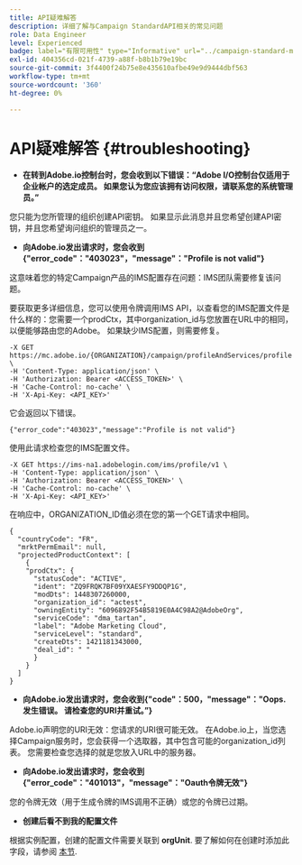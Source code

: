 ```yaml
---
title: API疑难解答
description: 详细了解与Campaign StandardAPI相关的常见问题
role: Data Engineer
level: Experienced
badge: label="有限可用性" type="Informative" url="../campaign-standard-migration-home.md" tooltip="仅限于Campaign Standard已迁移的用户"
exl-id: 404356cd-021f-4739-a88f-b8b1b79e19bc
source-git-commit: 3f4400f24b75e8e435610afbe49e9d9444dbf563
workflow-type: tm+mt
source-wordcount: '360'
ht-degree: 0%

---
```


# API疑难解答 {#troubleshooting}

* **在转到Adobe.io控制台时，您会收到以下错误：“Adobe I/O控制台仅适用于企业帐户的选定成员。 如果您认为您应该拥有访问权限，请联系您的系统管理员。”**

您只能为您所管理的组织创建API密钥。 如果显示此消息并且您希望创建API密钥，并且您希望询问组织的管理员之一。

* **向Adobe.io发出请求时，您会收到{&quot;error_code&quot;：&quot;403023&quot;，&quot;message&quot;：&quot;Profile is not valid&quot;}**

这意味着您的特定Campaign产品的IMS配置存在问题：IMS团队需要修复该问题。

要获取更多详细信息，您可以使用令牌调用IMS API，以查看您的IMS配置文件是什么样的：您需要一个prodCtx，其中organization_id与您放置在URL中的相同，以便能够路由您的Adobe。
如果缺少IMS配置，则需要修复。

```
-X GET https://mc.adobe.io/{ORGANIZATION}/campaign/profileAndServices/profile \
-H 'Content-Type: application/json' \
-H 'Authorization: Bearer <ACCESS_TOKEN>' \
-H 'Cache-Control: no-cache' \
-H 'X-Api-Key: <API_KEY>'
```

它会返回以下错误。

```
{"error_code":"403023","message":"Profile is not valid"}
```

使用此请求检查您的IMS配置文件。

```
-X GET https://ims-na1.adobelogin.com/ims/profile/v1 \
-H 'Content-Type: application/json' \
-H 'Authorization: Bearer <ACCESS_TOKEN>' \
-H 'Cache-Control: no-cache' \
-H 'X-Api-Key: <API_KEY>'
```

在响应中，ORGANIZATION_ID值必须在您的第一个GET请求中相同。

```
{
  "countryCode": "FR",
  "mrktPermEmail": null,
  "projectedProductContext": [
    {
    "prodCtx": {
      "statusCode": "ACTIVE",
      "ident": "ZQ9FRQK7BF09YXAESFY9DDQP1G",
      "modDts": 1448307260000,
      "organization_id": "actest",
      "owningEntity": "6096892F54B5819E0A4C98A2@AdobeOrg",
      "serviceCode": "dma_tartan",
      "label": "Adobe Marketing Cloud",
      "serviceLevel": "standard",
      "createDts": 1421181343000,
      "deal_id": " "
      }
    }
  ]
}
```

* **向Adobe.io发出请求时，您会收到{&quot;code&quot;：500，&quot;message&quot;：&quot;Oops. 发生错误。 请检查您的URI并重试。”}**

Adobe.io声明您的URI无效：您请求的URI很可能无效。 在Adobe.io上，当您选择Campaign服务时，您会获得一个选取器，其中包含可能的organization_id列表。 您需要检查您选择的就是您放入URL中的服务器。

* **向Adobe.io发出请求时，您会收到{&quot;error_code&quot;：&quot;401013&quot;，&quot;message&quot;：&quot;Oauth令牌无效&quot;}**

您的令牌无效（用于生成令牌的IMS调用不正确）或您的令牌已过期。

* **创建后看不到我的配置文件**

根据实例配置，创建的配置文件需要关联到 **orgUnit**. 要了解如何在创建时添加此字段，请参阅 [本节](creating-profiles-api.md).

<!-- * (error duplicate key : quand tu crées un profile qui existe déjà , il faut faire un patch pour updater le profile plutôt qu’un POST)

With Curl
List all profiles

Create a profile

Update the mobilePhone attribute of a profile

API Calls on Service

GET the list of services

-->

<!--

How to find and use a filter?
Error codes:

* PAtch sur Age = message d'erreur :
500
Cannot update the 'age' property that is read-only
'age' property is not valid for the 'profile' resource.
-->

<!--
How to filter a list of subscribed profiles with available profile filters ? by date (by les filtres dispo sur la ressource) ?

Pattern classique :

recupérer la liste des subscriptions filtrées d'un profile
1) get sur profile
2) recup PKey
3) get sur PKey
4) get sur href des subscriptions

Comment savoir quel filtre appliquer ?

1) get sur metadata de profile
2) retourne description de la collection subscription
3) get sur la valeur du champ resTarget
4) get sur le href dans filters
5) retourne les filtres applicables sur l'url des data.

-->
